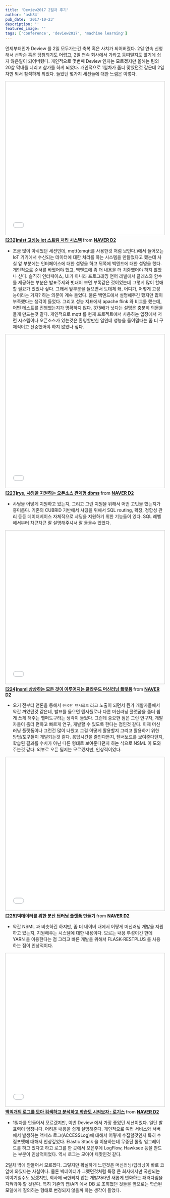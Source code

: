 ```yaml
---
title: 'Deview2017 2일차 후기'
author: 'ash84'
pub_date: '2017-10-23'
description: ''
featured_image: ''
tags: ['conference', 'deview2017', 'machine learning']
---
```


언제부터인가 Deview 를 2일 모두가는건 축복 혹은 사치가 되어버렸다. 2일 연속 신청해서 선착순 혹은 당첨되기도 어렵고, 2일 연속 회사에서 가라고 등떠밀지도 않기에 쉽지 않은일이 되어버렸다. 개인적으로 몇번째 Deview 인지는 모르겠지만 올해는 팀의 20살 막내를 데리고 참가를 하게 되었다. 개인적으로 1일차가 좀더 맞았던것 같은데 2일차만 되서 참석하게 되었다. 들었던 몇가지 세션들에 대한 느낌은 이렇다. 
 

<iframe src="//www.slideshare.net/slideshow/embed_code/key/4NJHnUNUTaybpo" width="595" height="485" frameborder="0" marginwidth="0" marginheight="0" scrolling="no" style="border:1px solid #CCC; border-width:1px; margin-bottom:5px; max-width: 100%;" allowfullscreen> </iframe> <div style="margin-bottom:5px"> <strong> <a href="//www.slideshare.net/deview/232mist-iot-80879502" title="[232]mist 고성능 iot 스트림 처리 시스템" target="_blank">[232]mist 고성능 iot 스트림 처리 시스템</a> </strong> from <strong><a href="https://www.slideshare.net/deview" target="_blank">NAVER D2</a></strong> </div>


- 조금 많이 아쉬웠던 세션인데, mqtt(emqtt를 사용한것 처럼 보인다.)에서 들어오는 IoT 기기에서 수신되는 데이터에 대한 처리를 하는 시스템을 만들었다고 했는데 사실 앞 부분에는 인터페이스에 대한 설명을 하고 뒤쪽에 백엔드에 대한 설명을 했다. 개인적으로 순서를 바꿨어야 했고, 백엔드에 좀 더 내용을 더 치중했어야 하지 않았나 싶다. 솔직히 인터페이스, UI가 아니라 프로그래밍 언어 레벨에서 클래스와 함수를 제공하는 부분은 발표주제와 빗대어 보면 부록같은 것이었는데 그렇게 많이 할애할 필요가 있었나 싶다. 그래서 앞부분을 들으면서 도데체 왜, 어디가, 어떻게 고성능이라는 거지? 하는 의문이 계속 들었다. 물론 백엔드에서 설명해주긴 했지만 많이 부족했다는 생각이 들었다. 그리고 성능 지표에서 apache flink 와 비교를 했는데, 어떤 테스트를 진행했는지가 명확하지 않다. 375배가 낫다는 설명은 충분히 의문을 들게 만드는것 같다. 개인적으로 mqtt 를 현재 프로젝트에서 사용하는 입장에서 저런 시스템이나 오픈소스가 있는것은 환영할만한 일인데 성능을 들이밀때는 좀 더 구제적이고 신중했어야 하지 않았나 싶다. 


<iframe src="//www.slideshare.net/slideshow/embed_code/key/63XWSlvuGMdNM9" width="595" height="485" frameborder="0" marginwidth="0" marginheight="0" scrolling="no" style="border:1px solid #CCC; border-width:1px; margin-bottom:5px; max-width: 100%;" allowfullscreen> </iframe> <div style="margin-bottom:5px"> <strong> <a href="//www.slideshare.net/deview/223rye-dbms" title="[223]rye, 샤딩을 지원하는 오픈소스 관계형 dbms" target="_blank">[223]rye, 샤딩을 지원하는 오픈소스 관계형 dbms</a> </strong> from <strong><a href="https://www.slideshare.net/deview" target="_blank">NAVER D2</a></strong> </div>
 
- 샤딩을 어떻게 지원하고 있는지, 그리고 그런 지원을 위해서 어떤 고민을 했는지가 흥미롭다. 기존의 CUBRID 기반에서 샤딩을 위해서 SQL routing, 확장, 정합성 관리 등등 데이터베이스 자체적으로 샤딩을 지원하기 위한 기능들이 있다. SQL 레벨에서부터 차근차근 잘 설명해주셔서 잘 들을수 있었다. 

<iframe src="//www.slideshare.net/slideshow/embed_code/key/Abgw42ZIrYDbRE" width="595" height="485" frameborder="0" marginwidth="0" marginheight="0" scrolling="no" style="border:1px solid #CCC; border-width:1px; margin-bottom:5px; max-width: 100%;" allowfullscreen> </iframe> <div style="margin-bottom:5px"> <strong> <a href="//www.slideshare.net/deview/224nsml-80881317" title="[224]nsml 상상하는 모든 것이 이루어지는 클라우드 머신러닝 플랫폼" target="_blank">[224]nsml 상상하는 모든 것이 이루어지는 클라우드 머신러닝 플랫폼</a> </strong> from <strong><a href="https://www.slideshare.net/deview" target="_blank">NAVER D2</a></strong> </div>

- 오기 전부터 언론을 통해서 `한국판 텐서플로` 라고 노출이 되면서 뭔가 개발자들에서 약간 까였던것 같은데, 발표를 들으면 텐서플로나 다른 머신러닝 플랫폼을 좀더 쉽게 쓰게 해주는 헬퍼도구라는 생각이 들었다. 그런데 중요한 점은 그런 연구자, 개발자들이 좀더 편하고 빠르게 연구, 개발할 수 있도록 한다는 점인것 같다. 이제 머신러닝 플랫폼이나 그런건 많이 나왔고 그걸 어떻게 활용할지 그리고 활용하기 위한 방법/도구들이 개발되는것 같다. 응답시간을 줄인다든지, 텐서보드를 보여준다던지, 학습된 결과를 수치가 아닌 다른 형태로 보여준다던지 하는 식으로 NSML 이 도와주는것 같다. 외부로 오픈 될지는 모르겠지만, 인상적이었다. 

<iframe src="//www.slideshare.net/slideshow/embed_code/key/5NZ43miX2CVvew" width="595" height="485" frameborder="0" marginwidth="0" marginheight="0" scrolling="no" style="border:1px solid #CCC; border-width:1px; margin-bottom:5px; max-width: 100%;" allowfullscreen> </iframe> <div style="margin-bottom:5px"> <strong> <a href="//www.slideshare.net/deview/225-80884659" title="[225]빅데이터를 위한 분산 딥러닝 플랫폼 만들기" target="_blank">[225]빅데이터를 위한 분산 딥러닝 플랫폼 만들기</a> </strong> from <strong><a href="https://www.slideshare.net/deview" target="_blank">NAVER D2</a></strong> </div>

- 약간 NSML 과 비슷하긴 하지만, 좀 더 네이버 내에서 어떻게 머신러닝 개발을 지원하고 있는지, 지원해주는 시스템에 대한 내용이다. 모르는 내용 투성이긴 한데 YARN 을 이용한다는 점 그리고 빠른 개발을 위해서 FLASK-RESTPLUS 를 사용하는 점이 인상적이다.  

<iframe src="//www.slideshare.net/slideshow/embed_code/key/wEjHfMu2QS7Ptn" width="595" height="485" frameborder="0" marginwidth="0" marginheight="0" scrolling="no" style="border:1px solid #CCC; border-width:1px; margin-bottom:5px; max-width: 100%;" allowfullscreen> </iframe> <div style="margin-bottom:5px"> <strong> <a href="//www.slideshare.net/deview/ss-80885724" title="백억개의 로그를 모아 검색하고 분석하고 학습도 시켜보자 : 로기스" target="_blank">백억개의 로그를 모아 검색하고 분석하고 학습도 시켜보자 : 로기스</a> </strong> from <strong><a href="https://www.slideshare.net/deview" target="_blank">NAVER D2</a></strong> </div>


- 1일차를 안들어서 모르겠지만, 이번 Deview 에서 가장 좋았던 세션이었다. 일단 발표력이 엄청나다. 어려운 내용을 쉽게 설명해준다. 개인적으로 여러 서비스와 서버에서 발생하는 액세스 로그(ACCESSLog)에 대해서 어떻게 수집할것인지 특히 수집포맷에 대해서 인상깊었다. Elastic Stack 을 이용하는데 무중단 롤링 업그레이드를 하고 있다고 하고 로그를 한 곳에서 모은후에 LogFlow, Hawksee 등을 만드는 부분이 인상적이었다. 역시 로그는 모아야 제맛인것 같다. 


2일차 밖에 안들어서 모르겠다. 그렇지만 확실하게 느낀것은 머신러닝/딥러닝이 바로 코 앞에 와있다는 사실이다. 물론 빅데이터가 그랬던것처럼 특정 큰 회사에서만 국한되는 이야기일수도 있겠지만, 회사에 국한되지 않는 개발자라면 새롭게 변화하는 패러다임을 지켜봐야 할 것같다. 특히 기존의 웹/API 에서 DB 로 조회했던 것들을 앞으로는 학습된 모델에게 질의하는 형태로 변경되지 않을까 하는 생각이 들었다. 
